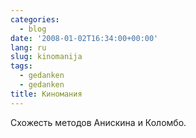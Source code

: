 ```yaml
---
categories:
  - blog
date: '2008-01-02T16:34:00+00:00'
lang: ru
slug: kinomanija
tags:
  - gedanken
  - gedanken
title: Киномания
---
```




Схожесть методов Анискина и Коломбо.